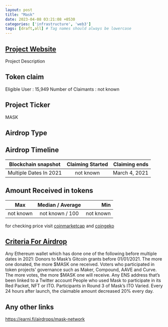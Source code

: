```yaml
---
layout: post
title: "Mask"
date: 2023-04-08 03:21:08 +0530
categories: ['infrastructure', 'web3']
tags: [draft,all] # Tag names should always be lowercase
---
```




## [Project Website](https://mask.io/)

 Project Description

## Token claim

Eligible User : 15,949
Number of Claimants : not known

## Project Ticker

MASK

## Airdrop Type

## Airdrop Timeline

| Blockchain snapshot     | Claiming Started           | Claiming ends    |
| ----------------------- |:--------------------------:| ----------------:|
| Multiple Dates In 2021  |        not known           |  March 4, 2021   |

## Amount Received in tokens

| Max        |    Median / Average  |       Min    |
| ---------- |:--------------------:| ------------:|
| not known  |     not known / 100  |  not known   |

for checking price visit [coinmarketcap](https://coinmarketcap.com/currencies/) and [coingeko](https://www.coingecko.com/en/coins/)

## [Criteria For Airdrop](link)

Any Ethereum wallet which has done one of the following before multiple dates in 2021:
Donors to Mask’s Gitcoin grants before 01/01/2021. The more one donated, the more $MASK one received.
Voters who participated in token projects’ governance such as Maker, Compound, AAVE and Curve. The more votes, the more $MASK one will receive.
Any ENS address that’s been linked to a Twitter account
People who used Mask to participate in its Red Packet, NFT or ITO.
Participants in Round 3 of Mask’s ITO
Varied. Every 24 hours after launch, the claimable amount decreased 20% every day.

## Any other links

<https://earni.fi/airdrops/mask-network>
